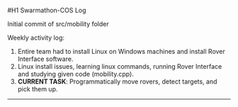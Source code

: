 #H1 Swarmathon-COS Log

Initial commit of src/mobility folder

Weekly activity log:
1. Entire team had to install Linux on Windows machines and install Rover Interface software.
2. Linux install issues, learning linux commands, running Rover Interface and studying given code (mobility.cpp).
3. **CURRENT TASK**: Programmatically move rovers, detect targets, and pick them up.

---
